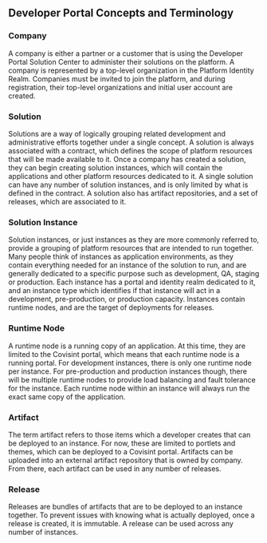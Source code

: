 ## Developer Portal Concepts and Terminology

### Company

A company is either a partner or a customer that is using the Developer Portal Solution Center to administer their solutions on the platform.  A company is represented by a top-level organization in the Platform Identity Realm.  Companies must be invited to join the platform, and during registration, their top-level organizations and initial user account are created.

### Solution

Solutions are a way of logically grouping related development and administrative efforts together under a single concept.  A solution is always associated with a contract, which defines the scope of platform resources that will be made available to it.  Once a company has created a solution, they can begin creating solution instances, which will contain the applications and other platform resources dedicated to it.  A single solution can have any number of solution instances, and is only limited by what is defined in the contract.  A solution also has artifact repositories, and a set of releases, which are associated to it.

### Solution Instance

Solution instances, or just instances as they are more commonly referred to, provide a grouping of platform resources that are intended to run together.  Many people think of instances as application environments, as they contain everything needed for an instance of the solution to run, and are generally dedicated to a specific purpose such as development, QA, staging or production.  Each instance has a portal and identity realm dedicated to it, and an instance type which identifies if that instance will act in a development, pre-production, or production capacity.  Instances contain runtime nodes, and are the target of deployments for releases.

### Runtime Node

A runtime node is a running copy of an application.  At this time, they are limited to the Covisint portal, which means that each runtime node is a running portal.  For development instances, there is only one runtime node per instance.  For pre-production and production instances though, there will be multiple runtime nodes to provide load balancing and fault tolerance for the instance.  Each runtime node within an instance will always run the exact same copy of the application.

### Artifact

The term artifact refers to those items which a developer creates that can be deployed to an instance.  For now, these are limited to portlets and themes, which can be deployed to a Covisint portal.  Artifacts can be uploaded into an external artifact repository that is owned by company.  From there, each artifact can be used in any number of releases.

### Release

Releases are bundles of artifacts that are to be deployed to an instance together.  To prevent issues with knowing what is actually deployed, once a release is created, it is immutable.  A release can be used across any number of instances.
